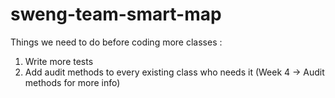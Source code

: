 sweng-team-smart-map
====================
Things we need to do before coding more classes :
1) Write more tests
2) Add audit methods to every existing class who needs it (Week 4 -> Audit methods for more info)
